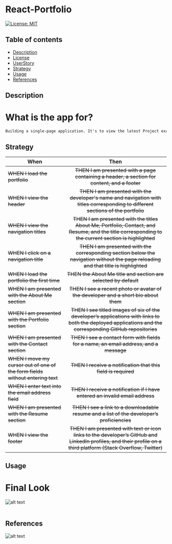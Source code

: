# React-Portfolio
[![License: MIT](https://img.shields.io/apm/l/vim-mode?color=orange&style=for-the-badge.svg)](https://opensource.org/licenses/MIT)

## Table of contents
- [Description](#description)
- [License](#license)
- [UserStory](#userstory)
- [Strategy](#strategy)
- [Usage](#usage)
- [References](#references)


## Description
# What is the app for?
```md
Building a single-page application. It's to view the latest Project examples using a React application. Shocasing useState, forms and inbuilt hanles. Inline styling applied. 
```

## Strategy

| When | Then | 
| ------------- |:-------------:| 
| <del> WHEN I load the portfolio </del> |<del> THEN I am presented with a page containing a header, a section for content, and a footer </del> |
|<del> WHEN I view the header </del> |<del> THEN I am presented with the developer's name and navigation with titles corresponding to different sections of the portfolio </del> |
|<del> WHEN I view the navigation titles </del> | <del> THEN I am presented with the titles About Me, Portfolio, Contact, and Resume, and the title corresponding to the current section is highlighted  </del>|
|<del> WHEN I click on a navigation title</del> |<del>THEN I am presented with the corresponding section below the navigation without the page reloading and that title is highlighted </del> |
|<del>  WHEN I load the portfolio the first time </del>| <del> THEN the About Me title and section are selected by default </del>|
| <del> WHEN I am presented with the About Me section </del> | <del> THEN I see a recent photo or avatar of the developer and a short bio about them </del> |
| <del> WHEN I am presented with the Portfolio section </del>|  <del> THEN I see titled images of six of the developer’s applications with links to both the deployed applications and the corresponding GitHub repositories </del> |
| <del>  WHEN I am presented with the Contact section </del>  |  <del> THEN I see a contact form with fields for a name, an email address, and a message </del>  |
|<del> WHEN I move my cursor out of one of the form fields without entering text </del>  | <del> THEN I receive a notification that this field is required </del>  |
|<del> WHEN I enter text into the email address field</del> | <del>THEN I receive a notification if I have entered an invalid email address </del> |
| <del>  WHEN I am presented with the Resume section </del>  | <del>  THEN I see a link to a downloadable resume and a list of the developer’s proficiencies </del>  |
|<del> WHEN I view the footer </del> |<del> THEN I am presented with text or icon links to the developer’s GitHub and LinkedIn profiles, and their profile on a third platform (Stack Overflow, Twitter) </del> |

## Usage
# Final Look
![alt text](./src/images/reactApp.gif)<br><br>

## References
![alt text](./src/images/20-react-homework-demo-01.gif)<br><br>
